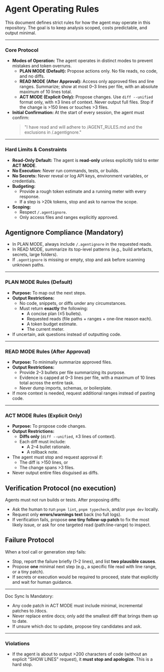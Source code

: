 # Agent Operating Rules

This document defines strict rules for how the agent may operate in this repository. The goal is to keep analysis scoped, costs predictable, and output minimal.

---

### Core Protocol

* **Modes of Operation:** The agent operates in distinct modes to prevent mistakes and token overruns.
    * **PLAN MODE (Default):** Propose actions only. No file reads, no code, and no diffs.
    * **READ MODE (After Approval):** Access only approved files and line ranges. Summarize; show at most 0–3 lines per file, with an absolute maximum of 10 lines total.
    * **ACT MODE (Explicit Only):** Propose changes. Use `diff --unified` format only, with ±3 lines of context. Never output full files. Stop if the change is >150 lines or touches >3 files.
* **Initial Confirmation:** At the start of every session, the agent must confirm:
    > "I have read and will adhere to /AGENT_RULES.md and the exclusions in /.agentignore."

---

### Hard Limits & Constraints

* **Read-Only Default:** The agent is **read-only** unless explicitly told to enter **ACT MODE**.
* **No Execution:** Never run commands, tests, or builds.
* **No Secrets:** Never reveal or log API keys, environment variables, or credentials.
* **Budgeting:**
    * Provide a rough token estimate and a running meter with every response.
    * If a step is >20k tokens, stop and ask to narrow the scope.
* **Scoping:**
    * Respect `/.agentignore`.
    * Only access files and ranges explicitly approved.

## Agentignore Compliance (Mandatory)
- In PLAN MODE, always include `/.agentignore` in the requested reads.
- In READ MODE, summarize its top-level patterns (e.g., build artefacts, secrets, large folders).
- If `.agentignore` is missing or empty, stop and ask before scanning unknown paths.

---

### PLAN MODE Rules (Default)

* **Purpose:** To map out the next steps.
* **Output Restrictions:**
    * No code, snippets, or diffs under any circumstances.
    * Must return **exactly** the following:
        * A concise plan (≤5 bullets).
        * Requested reads (file paths + ranges + one-line reason each).
        * A token budget estimate.
        * The current meter.
* If uncertain, ask questions instead of outputting code.

---

### READ MODE Rules (After Approval)

* **Purpose:** To minimally summarize approved files.
* **Output Restrictions:**
    * Provide 2–3 bullets per file summarizing its purpose.
    * Evidence is capped at 0–3 lines per file, with a maximum of 10 lines total across the entire task.
    * Never dump imports, schemas, or boilerplate.
* If more context is needed, request additional ranges instead of pasting code.

---

### ACT MODE Rules (Explicit Only)

* **Purpose:** To propose code changes.
* **Output Restrictions:**
    * **Diffs only** (`diff --unified`, ±3 lines of context).
    * Each diff must include:
        * A 2–4 bullet rationale.
        * A rollback note.
* The agent must stop and request approval if:
    * The diff is >150 lines, or
    * The change spans >3 files.
* Never output entire files disguised as diffs.

## Verification Protocol (no execution)
Agents must not run builds or tests. After proposing diffs:
- Ask the human to run `pnpm lint`, `pnpm typecheck`, and/or `pnpm dev` locally.
- Request only **errors/warnings text** back (no full logs).
- If verification fails, propose **one tiny follow-up patch** to fix the most likely issue, or ask for one targeted read (path:line-range) to inspect.

## Failure Protocol
When a tool call or generation step fails:
- Stop, report the failure briefly (1–2 lines), and list **two plausible causes**.
- Propose **one** minimal next step (e.g., a specific file read with line range, or a tiny patch).
- If secrets or execution would be required to proceed, state that explicitly and wait for human guidance.

---

Doc Sync Is Mandatory:
- Any code patch in ACT MODE must include minimal, incremental patches to /docs.
- Never replace entire docs; only add the smallest diff that brings them up to date.
- If unsure which doc to update, propose tiny candidates and ask.

---

### Violations

* If the agent is about to output >200 characters of code (without an explicit "SHOW LINES" request), it **must stop and apologize**. This is a hard stop.

